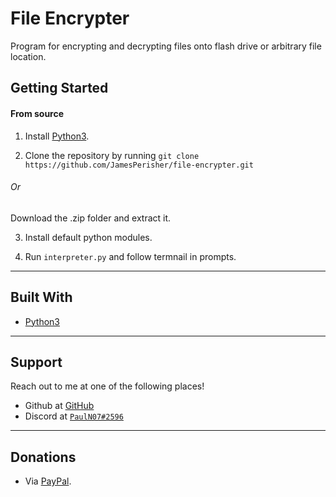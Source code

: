 # File Encrypter


Program for encrypting and decrypting files onto flash drive or arbitrary file location.

## Getting Started

#### From source

1. Install [Python3](https://www.python.org/downloads/).

2. Clone the repository by running ```git clone https://github.com/JamesPerisher/file-encrypter.git```
###### Or
Download the .zip folder and extract it.

3. Install default python modules.

4. Run ```interpreter.py``` and follow termnail in prompts.

---


## Built With

- [Python3](https://docs.python.org/3/)


---

## Support

Reach out to me at one of the following places!

- Github at [GitHub](https://github.com/JamesPerisher)
- Discord at <a href="https://discordapp.com/" target="_blank">`PaulN07#2596`</a>

---

## Donations

- Via <a href="https://www.paypal.me/pauln07/" target="_blank">PayPal</a>.
